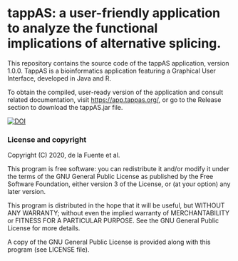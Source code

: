 # tappAS: a user-friendly application to analyze the functional implications of alternative splicing.

This repository contains the source code of the tappAS application, version 1.0.0. TappAS is a bioinformatics application
featuring a Graphical User Interface, developed in Java and R. 

To obtain the compiled, user-ready version of the application and consult related documentation, 
visit  https://app.tappas.org/, or go to the Release section to download the tappAS.jar file.

[![DOI](https://zenodo.org/badge/255313071.svg)](https://zenodo.org/badge/latestdoi/255313071)


### License and copyright 
Copyright (C) 2020, de la Fuente et al.

This program is free software: you can redistribute it and/or modify
it under the terms of the GNU General Public License as published by
the Free Software Foundation, either version 3 of the License, or
(at your option) any later version.

This program is distributed in the hope that it will be useful,
but WITHOUT ANY WARRANTY; without even the implied warranty of
MERCHANTABILITY or FITNESS FOR A PARTICULAR PURPOSE.  See the
GNU General Public License for more details.

A copy of the GNU General Public License
is provided along with this program (see LICENSE file).
